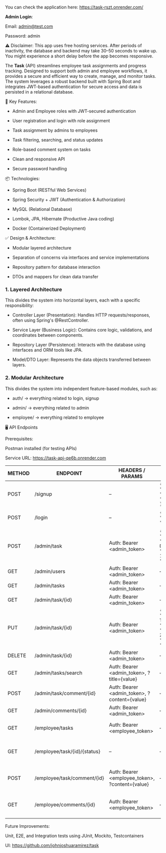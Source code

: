 You can check the application here: https://task-rszt.onrender.com/

**Admin Login**:

Email: admin@test.com

Password: admin

⚠️ Disclaimer: This app uses free hosting services. After periods of inactivity, the database and backend may take 30–50 seconds to wake up. You might experience a short delay before the app becomes responsive.

The **Task** (API) streamlines employee task assignments and progress tracking. Designed to support both admin and employee workflows, it provides a secure and efficient way to create, manage, and monitor tasks. The system leverages a robust backend built with Spring Boot and integrates JWT-based authentication for secure access and data is persisted in a relational database.

🔑 Key Features:
- Admin and Employee roles with JWT-secured authentication

- User registration and login with role assignment

- Task assignment by admins to employees

- Task filtering, searching, and status updates

- Role-based comment system on tasks

- Clean and responsive API

- Secure password handling

📦 Technologies:
- Spring Boot (RESTful Web Services)

- Spring Security + JWT (Authentication & Authorization)

- MySQL (Relational Database)

- Lombok, JPA, Hibernate (Productive Java coding)

- Docker (Containerized Deployment)

✅ Design & Architecture:
- Modular layered architecture

- Separation of concerns via interfaces and service implementations

- Repository pattern for database interaction

- DTOs and mappers for clean data transfer

### 1. Layered Architecture
This divides the system into horizontal layers, each with a specific responsibility:

- Controller Layer (Presentation): Handles HTTP requests/responses, often using Spring's @RestController.

- Service Layer (Business Logic): Contains core logic, validations, and coordinates between components.

- Repository Layer (Persistence): Interacts with the database using interfaces and ORM tools like JPA.

- Model/DTO Layer: Represents the data objects transferred between layers.

### 2. Modular Architecture
This divides the system into independent feature-based modules, such as:

- auth/ → everything related to login, signup

- admin/ → everything related to admin

- employee/ → everything related to employee

🖥️ API Endpoints

Prerequisites:

Postman installed (for testing APIs)

Service URL: https://task-api-qe6b.onrender.com

| METHOD | ENDPOINT | HEADERS / PARAMS | REQUEST BODY | FUNCTION |
| --- | --- | --- | --- | --- |
| POST | /signup | – | `{ "name": "tonystark", "email": "tonystark@gmail.com", "password": "P@ssword" }` | Register a new user |
| POST | /login | – | `{ "email": "admin@test.com", "password": "admin" }` | Login and receive JWT |
| POST | /admin/task | Auth: Bearer <admin_token> | `{ "employeeId": 1, "title": "Task Title", "description": "Task Description", "dueDate": "2025-06-17", "priority": "MEDIUM" }` | Assign task to employee |
| GET | /admin/users | Auth: Bearer <admin_token> | – | Get all employees |
| GET | /admin/tasks | Auth: Bearer <admin_token> | – | Get all tasks |
| GET | /admin/task/{id} | Auth: Bearer <admin_token> | – | Get task by ID |
| PUT | /admin/task/{id} | Auth: Bearer <admin_token> | `{ "employeeId": 2, "title": "Updated Title", "description": "Updated Description", "dueDate": "2025-06-20", "priority": "HIGH", "taskStatus": "INPROGRESS" }` | Update task by ID |
| DELETE | /admin/task/{id} | Auth: Bearer <admin_token> | – | Delete task by ID |
| GET | /admin/tasks/search | Auth: Bearer <admin_token>, ?title={value} | – | Search tasks by title |
| POST | /admin/task/comment/{id} | Auth: Bearer <admin_token>, ?content={value} | – | Add task comment by admin |
| GET | /admin/comments/{id} | Auth: Bearer <admin_token> | – | Get task comments |
| GET | /employee/tasks | Auth: Bearer <employee_token> | – | Get current user tasks |
| GET | /employee/task/{id}/{status} | – | – | Update task status by employee |
| POST | /employee/task/comment/{id} | Auth: Bearer <employee_token>, ?content={value} | – | Add task comment by employee |
| GET | /employee/comments/{id} | Auth: Bearer <employee_token> | – | Get employee task comments |

Future Improvements:

Unit, E2E, and Integration tests using JUnit, Mockito, Testcontainers

UI: https://github.com/johnjoshuaramirez/task
